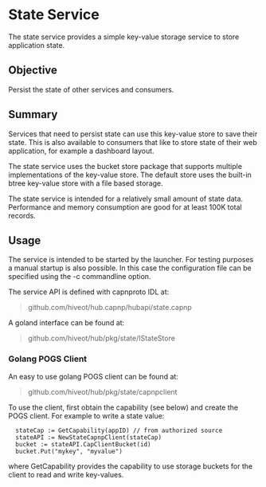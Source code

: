 # State Service

The state service provides a simple key-value storage service to store application state.

## Objective

Persist the state of other services and consumers.


## Summary

Services that need to persist state can use this key-value store to save their state. This is also available to consumers that like to store state of their web application, for example a dashboard layout.

The state service uses the bucket store package that supports multiple implementations of the key-value store. The default store uses the built-in btree key-value store with a file based storage.  

The state service is intended for a relatively small amount of state data. Performance and memory consumption are good for at least 100K total records. 

## Usage

The service is intended to be started by the launcher. For testing purposes a manual startup is also possible. In this case the configuration file can be specified using the -c commandline option.

The service API is defined with capnproto IDL at:
> github.com/hiveot/hub.capnp/hubapi/state.capnp

A goland interface can be found at:
> github.com/hiveot/hub/pkg/state/IStateStore
 
### Golang POGS Client

An easy to use golang POGS client can be found at:
> github.com/hiveot/hub/pkg/state/capnpclient

 
To use the client, first obtain the capability (see below) and create the POGS client. For example to write a state value:

```golang  (not full code)
  stateCap := GetCapability(appID) // from authorized source
  stateAPI := NewStateCapnpClient(stateCap)
  bucket := stateAPI.CapClientBucket(id)
  bucket.Put("mykey", "myvalue")
```

where GetCapability provides the capability to use storage buckets for the client to read and write key-values. 
